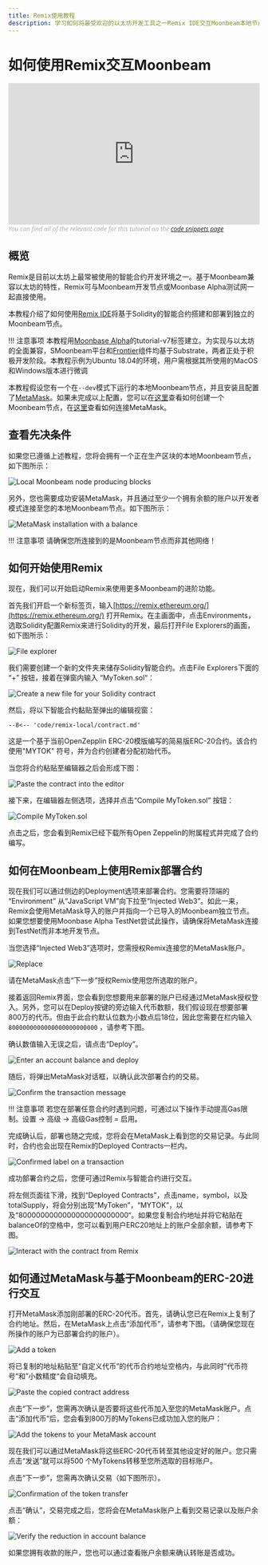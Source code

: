 ```yaml
---
title: Remix使用教程
description: 学习如何将最受欢迎的以太坊开发工具之一Remix IDE交互Moonbeam本地节点。
---
```


# 如何使用Remix交互Moonbeam

<style>.embed-container { position: relative; padding-bottom: 56.25%; height: 0; overflow: hidden; max-width: 100%; } .embed-container iframe, .embed-container object, .embed-container embed { position: absolute; top: 0; left: 0; width: 100%; height: 100%; }</style><div class='embed-container'><iframe src='https://www.youtube.com/embed//RT_f1-ga_n4' frameborder='0' allowfullscreen></iframe></div>
<style>.caption { font-family: Open Sans, sans-serif; font-size: 0.9em; color: rgba(170, 170, 170, 1); font-style: italic; letter-spacing: 0px; position: relative;}</style><div class='caption'>You can find all of the relevant code for this tutorial on the <a href="{{ config.site_url }}resources/code-snippets/">code snippets page</a></div>

## 概览

Remix是目前以太坊上最常被使用的智能合约开发环境之一。基于Moonbeam兼容以太坊的特性，Remix可与Moonbeam开发节点或Moonbase Alpha测试网一起直接使用。

本教程介绍了如何使用[Remix IDE](https://remix.ethereum.org/)将基于Solidity的智能合约搭建和部署到独立的Moonbeam节点。

!!! 注意事项
    本教程用[Moonbase Alpha](https://github.com/PureStake/moonbeam/releases/tag/v0.3.0)的tutorial-v7标签建立。为实现与以太坊的全面兼容，SMoonbeam平台和[Frontier](https://github.com/paritytech/frontier)组件均基于Substrate，两者正处于积极开发阶段。本教程示例为Ubuntu 18.04的环境，用户需根据其所使用的MacOS和Windows版本进行微调

本教程假设您有一个在`--dev`模式下运行的本地Moonbeam节点，并且安装且配置了[MetaMask](https://metamask.io/)。如果未完成以上配置，您可以在[这里](/getting-started/local-node/setting-up-a-node/)查看如何创建一个Moonbeam节点，在[这里](/getting-started/local-node/using-metamask/)查看如何连接MetaMask。
## 查看先决条件

如果您已遵循上述教程，您将会拥有一个正在生产区块的本地Moonbeam节点，如下图所示：

![Local Moonbeam node producing blocks](/images/remix/using-remix-1.png)

另外，您也需要成功安装MetaMask，并且通过至少一个拥有余额的账户以开发者模式连接至您的本地Moonbeam节点。如下图所示：

![MetaMask installation with a balance](/images/remix/using-remix-2.png)

!!! 注意事项
    请确保您所连接到的是Moonbeam节点而非其他网络！

## 如何开始使用Remix

现在，我们可以开始启动Remix来使用更多Moonbeam的进阶功能。

首先我们开启一个新标签页，输入[https://remix.ethereum.org/](https://remix.ethereum.org/) 打开Remix。在主画面中，点击Environments，选取Solidity配置Remix来进行Solidity的开发，最后打开File Explorers的画面，如下图所示：

![File explorer](/images/remix/using-remix-3.png)

我们需要创建一个新的文件夹来储存Solidity智能合约。点击File Explorers下面的 “+” 按钮，接着在弹窗内输入 “MyToken.sol“：

![Create a new file for your Solidity contract](/images/remix/using-remix-4.png)

然后，将以下智能合约黏贴至弹出的编辑视窗：

```solidity
--8<-- 'code/remix-local/contract.md'
```

这是一个基于当前OpenZepplin ERC-20模版编写的简易版ERC-20合约。该合约使用"MYTOK" 符号，并为合约创建者分配初始代币。

当您将合约粘贴至编辑器之后会形成下图：

![Paste the contract into the editor](/images/remix/using-remix-5.png)

接下来，在编辑器左侧选项，选择并点击“Compile MyToken.sol” 按钮：

![Compile MyToken.sol](/images/remix/using-remix-6.png)

点击之后，您会看到Remix已经下载所有Open Zeppelin的附属程式并完成了合约编写。

## 如何在Moonbeam上使用Remix部署合约

现在我们可以通过侧边的Deployment选项来部署合约。您需要将顶端的 “Environment” 从“JavaScript VM”向下拉至“Injected Web3”。如此一来，Remix会使用MetaMask导入的账户并指向一个已导入的Moonbeam独立节点。如果您想要使用Moonbase Alpha TestNet尝试此操作，请确保将MetaMask连接到TestNet而非本地开发节点。

当您选择“Injected Web3”选项时，您需授权Remix连接您的MetaMask账户。

![Replace](/images/remix/using-remix-7.png)

请在MetaMask点击“下一步”授权Remix使用您所选取的账户。

接着返回Remix界面，您会看到您想要用来部署的账户已经通过MetaMask授权登入。另外，您可以在Deploy按键的旁边输入代币数额，我们假设现在想要部署800万的代币。但由于此合约默认位数为小数点后18位，因此您需要在栏内输入`8000000000000000000000000` ，请参考下图。

确认数值输入无误之后，请点击“Deploy”。

![Enter an account balance and deploy](/images/remix/using-remix-8.png)

随后，将弹出MetaMask对话框，以确认此次部署合约的交易。

![Confirm the transaction message](/images/remix/using-remix-9.png)

!!! 注意事项
    若您在部署任意合约时遇到问题，可通过以下操作手动提高Gas限制。设置 -> 高级 -> 高级Gas控制 = 启用。

完成确认后，部署也随之完成，您将会在MetaMask上看到您的交易记录。与此同时，合约也会出现在Remix的Deployed Contracts一栏内。

![Confirmed label on a transaction](/images/remix/using-remix-10.png)

成功部署合约之后，您便可通过Remix与智能合约进行交互。

将左侧页面往下滑，找到“Deployed Contracts”，点击name，symbol，以及totalSupply，将会分别出现“MyToken”，“MYTOK”，以及“8000000000000000000000000“。如果您复制合约地址并将它粘贴在balanceOf的空格中，您可以看到用户ERC20地址上的账户全部余额，请参考下图。

![Interact with the contract from Remix](/images/remix/using-remix-11.png)

## 如何通过MetaMask与基于Moonbeam的ERC-20进行交互

打开MetaMask添加刚部署的ERC-20代币。首先，请确认您已在Remix上复制了合约地址。然后，在MetaMask上点击“添加代币”，请参考下图。（请确保您现在所操作的账户为已部署合约的账户）。

![Add a token](/images/remix/using-remix-12.png)

将已复制的地址粘贴至“自定义代币”的代币合约地址空格内，与此同时”代币符号“和”小数精度“会自动填充。

![Paste the copied contract address](/images/remix/using-remix-13.png)

点击“下一步”，您需再次确认是否要将这些代币加入至您的MetaMask账户。点击“添加代币”后，您会看到800万的MyTokens已成功加入您的账户：

![Add the tokens to your MetaMask account](/images/remix/using-remix-14.png)

现在我们可以通过MetaMask将这些ERC-20代币转至其他设定好的账户。您只需点击“发送”就可以将500 个MyTokens转移至您所选取的目标账户。

点击“下一步”，您需再次确认交易（如下图所示）。

![Confirmation of the token transfer](/images/remix/using-remix-15.png)

点击“确认”，交易完成之后，您将会在MetaMask账户上看到交易记录以及账户余额：

![Verify the reduction in account balance](/images/remix/using-remix-16.png)

如果您拥有收款的账户，您也可以通过查看账户余额来确认转账是否成功。
